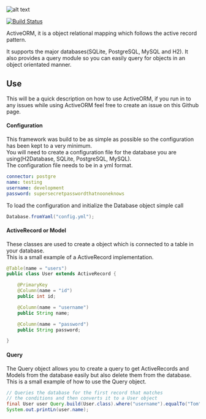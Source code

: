 
![alt text](https://raw.githubusercontent.com/frazboyz/Active-ORM/development/logo.png "Logo")

[![Build Status](https://travis-ci.org/frazboyz/Active-ORM.svg?branch=master)](https://travis-ci.org/frazboyz/Active-ORM)

ActiveORM, it is a object relational mapping which follows the active record pattern.

It supports the major databases(SQLite, PostgreSQL, MySQL and H2).
It also provides a query module so you can easily query for objects in an object orientated manner.

## Use
This will be a quick description on how to use ActiveORM, if you run in to any issues while using ActiveORM
feel free to create an issue on this Github page.

#### Configuration
This framework was build to be as simple as possible so the configuration has been kept to a very minimum.<br/>
You will need to create a configuration file for the database you are using(H2Database, SQLite, PostgreSQL, MySQL).<br/>
The configuration file needs to be in a yml format.<br/>
```yml
connector: postgre
name: testing
username: development
password: supersecretpasswordthatnooneknows
```
To load the configuration and initialize the Database object simple call
```java
Database.fromYaml("config.yml");
```

#### ActiveRecord or Model
These classes are used to create a object which is connected to a table in your database.<br/>
This is a small example of a ActiveRecord implementation.<br/>
```java
@Table(name = "users")
public class User extends ActiveRecord {

    @PrimaryKey
    @Column(name = "id")
    public int id;

    @Column(name = "username")
    public String name;

    @Column(name = "password")
    public String password;

}
```

#### Query
The Query object allows you to create a query to get ActiveRecords and Models from the
database easily but also delete them from the database.<br/>
This is a small example of how to use the Query object.<br/>
```java
// Queries the database for the first record that matches
// the conditions and then converts it to a User object
final User user Query.build(User.class).where("username").equalTo("Tom").first();
System.out.printLn(user.name);
```